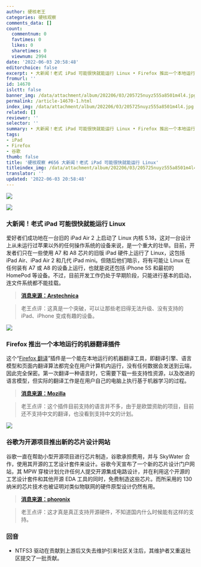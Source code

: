 ```yaml
---
author: 硬核老王
categories: 硬核观察
comments_data: []
count:
  commentnum: 0
  favtimes: 0
  likes: 0
  sharetimes: 0
  viewnum: 2994
date: '2022-06-03 20:58:48'
editorchoice: false
excerpt: • 大新闻！老式 iPad 可能很快就能运行 Linux • Firefox 推出一个本地运行的机器翻译插件 • 谷歌为开源项目推出新的芯片设计网站
fromurl: ''
id: 14670
islctt: false
banner_img: /data/attachment/album/202206/03/205725nuyz555a8501m4l4.jpg
permalink: /article-14670-1.html
index_img: /data/attachment/album/202206/03/205725nuyz555a8501m4l4.jpg
related: []
reviewer: ''
selector: ''
summary: • 大新闻！老式 iPad 可能很快就能运行 Linux • Firefox 推出一个本地运行的机器翻译插件 • 谷歌为开源项目推出新的芯片设计网站
tags:
- iPad
- Firefox
- 谷歌
thumb: false
title: '硬核观察 #656 大新闻！老式 iPad 可能很快就能运行 Linux'
titleindex_img: /data/attachment/album/202206/03/205725nuyz555a8501m4l4.jpg
translator: ''
updated: '2022-06-03 20:58:48'
---
```


![](/data/attachment/album/202206/03/205725nuyz555a8501m4l4.jpg)


![](/data/attachment/album/202206/03/205744nz81vbhn8nz8ngvg.jpg)


### 大新闻！老式 iPad 可能很快就能运行 Linux


爱好者们成功地在一台旧的 iPad Air 2 上启动了 Linux 内核 5.18，这对一台设计上从未运行过苹果以外的任何操作系统的设备来说，是一个重大的壮举。目前，开发者们只在一些使用 A7 和 A8 芯片的旧版 iPad 硬件上运行了 Linux，这包括 iPad Air、iPad Air 2 和几代 iPad mini。但随后他们暗示，将有可能让 Linux 在任何装有 A7 或 A8 的设备上运行，也就是说还包括 iPhone 5S 和最初的 HomePod 等设备。不过，目前开发工作仍处于早期阶段，只能进行基本的启动，连文件系统都不能挂载。



> 
> **[消息来源：Arstechnica](https://arstechnica.com/gadgets/2022/06/developers-get-linux-up-and-running-on-old-ipad-air-2-hardware/)**
> 
> 
> 



> 
> 老王点评：这真是一个突破，可以让那些老旧得无法升级、没有支持的 iPad、iPhone 变成有趣的设备。
> 
> 
> 


![](/data/attachment/album/202206/03/205757a4sslsm40kxlkmks.jpg)


### Firefox 推出一个本地运行的机器翻译插件


这个“[Firefox 翻译](https://addons.mozilla.org/en-US/firefox/addon/firefox-translations/)”插件是一个能在本地运行的机器翻译工具，即翻译引擎、语言模型和页面内翻译算法都完全在用户计算机内运行，没有任何数据会发送到云端，因此完全保密。第一次翻译一种语言时，它需要下载一些支持性资源，以及改进的语言模型，但实际的翻译工作是在用户自己的电脑上执行基于机器学习的过程。



> 
> **[消息来源：Mozilla](https://blog.mozilla.org/en/mozilla/local-translation-add-on-project-bergamot/)**
> 
> 
> 



> 
> 老王点评：这个插件目前支持的语言并不多，由于是欧盟资助的项目，目前还不支持中文的翻译，也没看到支持中文的计划。
> 
> 
> 


![](/data/attachment/album/202206/03/205815yojoo3ulkko2tak2.jpg)


### 谷歌为开源项目推出新的芯片设计网站


谷歌一直在帮助小型开源项目进行芯片制造，谷歌承担费用，并与 SkyWater 合作，使用其开源的工艺设计套件来设计。谷歌今天宣布了一个新的芯片设计门户网站，其 MPW 穿梭计划允许任何人提交开源集成电路设计，并在利用这个开源的工艺设计套件和其他开源 EDA 工具的同时，免费制造这些芯片。而所采用的 130 纳米的芯片技术也被证明对类似物联网的硬件原型设计仍然有用。



> 
> **[消息来源：phoronix](https://www.phoronix.com/scan.php?page=news_item&px=Google-Open-Silicon-Portal)**
> 
> 
> 



> 
> 老王点评：这才真是真正支持开源硬件，不知道国内什么时候能有这样的支持。
> 
> 
> 


### 回音


* NTFS3 驱动在贡献到上游后又失去维护引来社区关注后，其维护者又重返社区提交了一批贡献。